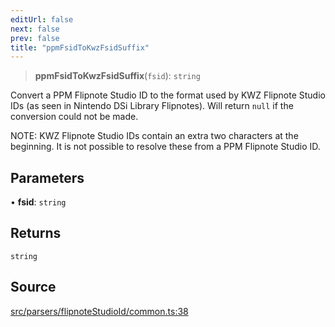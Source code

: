 ```yaml
---
editUrl: false
next: false
prev: false
title: "ppmFsidToKwzFsidSuffix"
---
```


> **ppmFsidToKwzFsidSuffix**(`fsid`): `string`

Convert a PPM Flipnote Studio ID to the format used by KWZ Flipnote Studio IDs (as seen in Nintendo DSi Library Flipnotes).
Will return `null` if the conversion could not be made.

NOTE: KWZ Flipnote Studio IDs contain an extra two characters at the beginning. It is not possible to resolve these from a PPM Flipnote Studio ID.

## Parameters

• **fsid**: `string`

## Returns

`string`

## Source

[src/parsers/flipnoteStudioId/common.ts:38](https://github.com/jaames/flipnote.js/blob/afe27e228e29d19d2dff33dfb324ba35dc913507/src/parsers/flipnoteStudioId/common.ts#L38)
